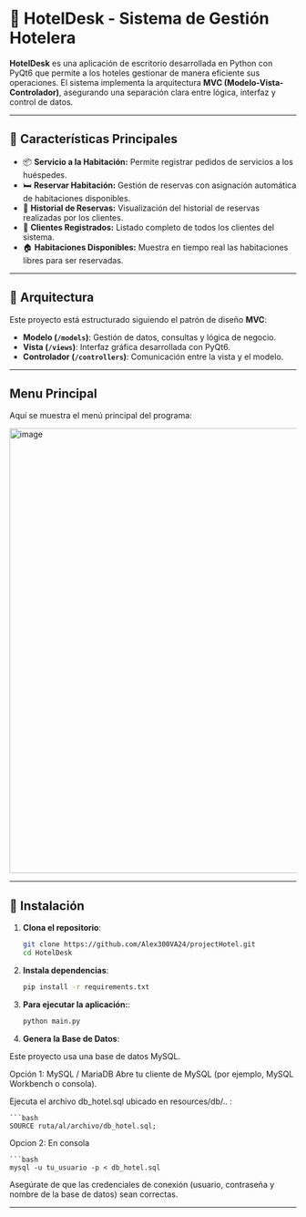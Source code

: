 # 🏨 HotelDesk - Sistema de Gestión Hotelera

**HotelDesk** es una aplicación de escritorio desarrollada en Python con PyQt6 que permite a los hoteles gestionar de manera eficiente sus operaciones. El sistema implementa la arquitectura **MVC (Modelo-Vista-Controlador)**, asegurando una separación clara entre lógica, interfaz y control de datos.

---

## 📌 Características Principales

- 📦 **Servicio a la Habitación:** Permite registrar pedidos de servicios a los huéspedes.
- 🛏️ **Reservar Habitación:** Gestión de reservas con asignación automática de habitaciones disponibles.
- 📖 **Historial de Reservas:** Visualización del historial de reservas realizadas por los clientes.
- 👤 **Clientes Registrados:** Listado completo de todos los clientes del sistema.
- 🏠 **Habitaciones Disponibles:** Muestra en tiempo real las habitaciones libres para ser reservadas.

---

## 🧱 Arquitectura

Este proyecto está estructurado siguiendo el patrón de diseño **MVC**:

- **Modelo (`/models`)**: Gestión de datos, consultas y lógica de negocio.
- **Vista (`/views`)**: Interfaz gráfica desarrollada con PyQt6.
- **Controlador (`/controllers`)**: Comunicación entre la vista y el modelo.

---

## Menu Principal

Aquí se muestra el menú principal del programa:

<img width="992" height="781" alt="image" src="https://github.com/user-attachments/assets/5b056464-6f25-4fe1-b0e3-a613ae2a9803" />


---

## 🚀 Instalación

1. **Clona el repositorio**:

   ```bash
   git clone https://github.com/Alex300VA24/projectHotel.git
   cd HotelDesk

2. **Instala dependencias**:

   ```bash
   pip install -r requirements.txt

3. **Para ejecutar la aplicación:**:

    ```bash
    python main.py

4. **Genera la Base de Datos**:

Este proyecto usa una base de datos MySQL.

Opción 1: MySQL / MariaDB
Abre tu cliente de MySQL (por ejemplo, MySQL Workbench o consola).

Ejecuta el archivo db_hotel.sql ubicado en resources/db/.. :

    ```bash
    SOURCE ruta/al/archivo/db_hotel.sql;

Opcion 2: En consola

    ```bash
    mysql -u tu_usuario -p < db_hotel.sql

Asegúrate de que las credenciales de conexión (usuario, contraseña y nombre de la base de datos) sean correctas.

___

